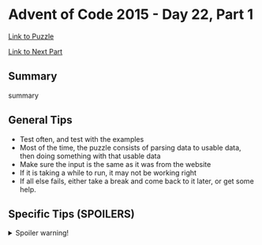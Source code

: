 # Advent of Code 2015 - Day 22, Part 1

[Link to Puzzle](https://adventofcode.com/2015/day/22)

[Link to Next Part](https://github.com/CodingAP/unofficial-aoc-syllabus/blob/main/years/2015/day22/part2.md)

## Summary
summary

## General Tips
- Test often, and test with the examples
- Most of the time, the puzzle consists of parsing data to usable data, then doing something with that usable data
- Make sure the input is the same as it was from the website
- If it is taking a while to run, it may not be working right
- If all else fails, either take a break and come back to it later, or get some help.

## Specific Tips (SPOILERS)
<details> <summary>Spoiler warning!</summary>

specific tips

</details>